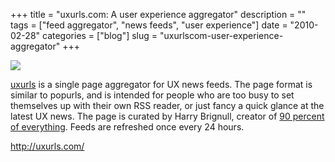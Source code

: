 +++
title = "uxurls.com: A user experience aggregator"
description = ""
tags = ["feed aggregator", "news feeds", "user experience"]
date = "2010-02-28"
categories = ["blog"]
slug = "uxurlscom-user-experience-aggregator"
+++



  <div class="notebook-screenshot"><a href="http://uxurls.com/"><img src="//konigi.com/media/bluga/wt4b8a8e29cf45b_large_1.jpg"/></a></div><p><a href="http://uxurls.com/">uxurls</a> is a single page aggregator for UX news feeds. The page format is similar to popurls, and is intended for people who are too busy to set themselves up with their own RSS reader, or just fancy a quick glance at the latest UX news. The page is curated by Harry Brignull, creator of <a href="http://www.90percentofeverything.com/">90 percent of everything</a>. Feeds are refreshed once every 24 hours.</p>

    
  <a href="http://uxurls.com/">http://uxurls.com/</a>
